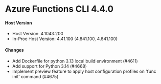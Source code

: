 # Azure Functions CLI 4.4.0

#### Host Version

- Host Version: 4.1043.200
- In-Proc Host Version: 4.41.100 (4.841.100, 4.641.100)

#### Changes

- Add Dockerfile for python 3.13 local build environment (#4611)
- Add support for Python 3.14 (#4668)
- Implement preview feature to apply host configuration profiles on 'func init' command (#4675)
